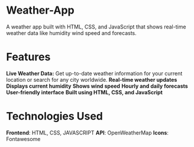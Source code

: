 # Weather-App
A weather app built with HTML, CSS, and JavaScript that shows real-time weather data like humidity  wind speed and forecasts.

# Features
**Live Weather Data:** Get up-to-date weather information for your current location or search for any city worldwide.
 **Real-time weather updates**
 **Displays current humidity** 
 **Shows wind speed**
 **Hourly and daily forecasts**
 **User-friendly interface**
 **Built using HTML, CSS, and JavaScript**
 
# Technologies Used
**Frontend**: HTML, CSS, JAVASCRIPT
**API**: OpenWeatherMap
**Icons**: Fontawesome


